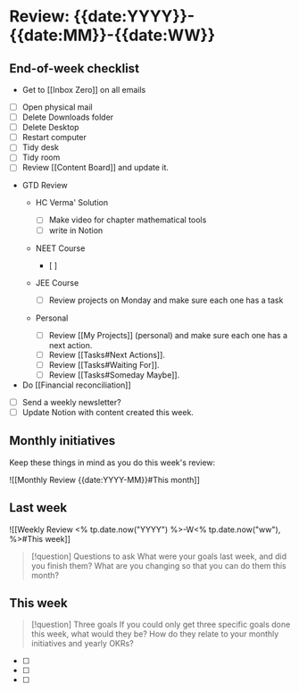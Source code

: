 # Review: {{date:YYYY}}-{{date:MM}}-{{date:WW}}

## End-of-week checklist

- Get to [[Inbox Zero]] on all emails 
- [ ] Open physical mail
- [ ] Delete Downloads folder
- [ ] Delete Desktop
- [ ] Restart computer
- [ ] Tidy desk
- [ ] Tidy room
- [ ] Review [[Content Board]] and update it.
- GTD Review
	- HC Verma' Solution
		- [ ] Make video for chapter mathematical tools
		- [ ] write in Notion 
	- NEET Course
		- [ ] 
		 
	- JEE Course
		- [ ] Review projects on Monday and make sure each one has a task
	- Personal
		- [ ] Review [[My Projects]] (personal) and make sure each one has a next action.
		- [ ] Review [[Tasks#Next Actions]].
		- [ ] Review [[Tasks#Waiting For]].
		- [ ] Review [[Tasks#Someday Maybe]].
- Do [[Financial reconciliation]]
- [ ] Send a weekly newsletter?
- [ ] Update Notion with content created this week.

## Monthly initiatives

Keep these things in mind as you do this week's review:

![[Monthly Review {{date:YYYY-MM}}#This month]]

## Last week

![[Weekly Review <% tp.date.now("YYYY") %>-W<% tp.date.now("ww"), %>#This week]]

> [!question] Questions to ask
> What were your goals last week, and did you finish them? What are you changing so that you can do them this month?

## This week

> [!question] Three goals
> If you could only get three specific goals done this week, what would they be? How do they relate to your monthly initiatives and yearly OKRs?

- [ ] 
- [ ] 
- [ ] 